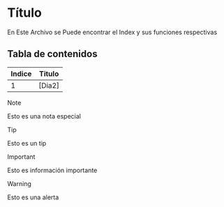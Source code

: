 # Título
En Este Archivo se Puede encontrar el Index y sus funciones respectivas

## Tabla de contenidos
| Indice | Titulo  |
|--|--|
| 1 | [Dia2]  |





> [!NOTE]
>Esto es una nota especial

> [!TIP]
> Esto es un tip

> [!IMPORTANT]  
> Esto es información importante

> [!WARNING]  
> Esto es una alerta
